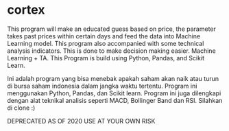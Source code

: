 # cortex

This program will make an educated guess based on price, the parameter takes past prices within certain days and feed the data into Machine Learning model. This program also accompanied with some technical analysis indicators. This is done to make decision making easier. Machine Learning + TA. This Program is build using Python, Pandas, and Scikit Learn.

Ini adalah program yang bisa menebak apakah saham akan naik atau turun di bursa saham indonesia dalam jangka waktu tertentu. Program ini menggunakan Python, Pandas, dan Scikit learn. Program ini juga dilengkapi dengan alat teknikal analisis seperti MACD, Bollinger Band dan RSI. Silahkan di clone :)



DEPRECATED AS OF 2020
USE AT YOUR OWN RISK
